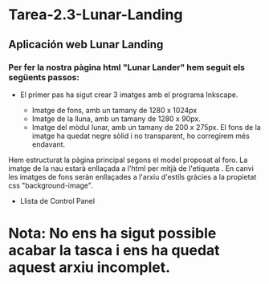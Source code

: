 # Tarea-2.3-Lunar-Landing

## Aplicación web Lunar Landing

### Per fer la nostra pàgina html "Lunar Lander" hem seguit els següents passos:

* El primer pas ha sigut crear 3 imatges amb el programa Inkscape.

	* Imatge de fons, amb un tamany de 1280 x 1024px 
	* Imatge de la lluna, amb un tamany de 1280 x 90px. 
	* Imatge del mòdul lunar, amb un tamany de 200 x 275px. El fons de la imatge ha quedat negre sòlid i no transparent, ho corregirem més endavant.

Hem estructurat la pàgina principal segons el model proposat al foro. La imatge de la nau estarà enllaçada a l'html per mitjà de l'etiqueta <img>. En canvi les imatges de fons seràn 
enllaçades a l'arxiu d'estils gràcies a la propietat css "background-image". 
 
 
* Llista de Control Panel

# Nota: No ens ha sigut possible acabar la tasca i ens ha quedat aquest arxiu incomplet.


